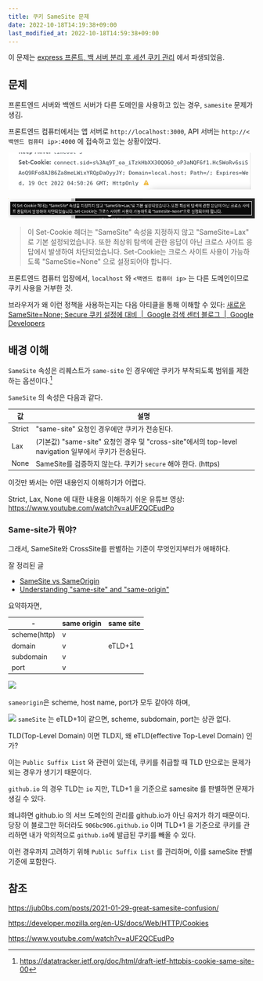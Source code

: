 ```yaml
---
title: 쿠키 SameSite 문제
date: 2022-10-18T14:19:38+09:00
last_modified_at: 2022-10-18T14:59:38+09:00
---
```

이 문제는 [express 프론트, 백 서버 분리 후 세션 쿠키 관리](express%20프론트,%20백%20서버%20분리%20후%20세션%20쿠키%20관리.md) 에서 파생되었음.

## 문제

프론트엔드 서버와 백엔드 서버가 다른 도메인을 사용하고 있는 경우, `samesite` 문제가 생김.

프론트엔드 컴퓨터에서는 앱 서버로 `http://localhost:3000`, API 서버는 `http://<백엔드 컴퓨터 ip>:4000` 에 접속하고 있는 상황이었다. 

![](attachments/Pasted%20image%2020221018135050.png)

![](attachments/Pasted%20image%2020221018135103.png)

> 이 Set-Cookie 헤더는 "SameSite" 속성을 지정하지 않고 "SameSite=Lax" 로 기본 설정되었습니다. 또한 최상위 탐색에 관한 응답이 아닌 크로스 사이트 응답에서 발생하여 차단되었습니다. Set-Cookie는 크로스 사이트 사용이 가능하도록 "SameStie=None" 으로 설정되어야 합니다.

프론트엔드 컴퓨터 입장에서, `localhost` 와 `<백엔드 컴퓨터 ip>` 는 다른 도메인이므로 쿠키 사용을 거부한 것.

브라우저가 왜 이런 정책을 사용하는지는 다음 아티클을 통해 이해할 수 있다: [새로운 SameSite=None; Secure 쿠키 설정에 대비  |  Google 검색 센터 블로그  |  Google Developers](https://developers.google.com/search/blog/2020/01/get-ready-for-new-samesitenone-secure?hl=ko)

## 배경 이해

`SameSite` 속성은 리퀘스트가 `same-site` 인 경우에만 쿠키가 부착되도록 범위를 제한하는 옵션이다.[^ietf]

`SameSite` 의 속성은 다음과 같다.

값|설명
---|---
Strict| "same-site" 요청인 경우에만 쿠키가 전송된다.
Lax|(기본값) "same-site" 요청인 경우 및 "cross-site"에서의 top-level navigation 일부에서 쿠키가 전송된다.
None|SameSite를 검증하지 않는다. 쿠키가 `secure` 해야 한다. (https)

이것만 봐서는 어떤 내용인지 이해하기가 어렵다.

Strict, Lax, None 에 대한 내용을 이해하기 쉬운 유튜브 영상: https://www.youtube.com/watch?v=aUF2QCEudPo

### Same-site가 뭐야?

그래서, SameSite와 CrossSite를 판별하는 기준이 무엇인지부터가 애매하다.

잘 정리된 글
- [SameSite vs SameOrigin](https://stitchcoding.tistory.com/m/46)
- [Understanding "same-site" and "same-origin"](https://web.dev/same-site-same-origin/) 

요약하자면,

-|same origin|same site|
---|---|---
scheme(http)|v|
domain|v|eTLD+1
subdomain|v|
port|v|

![](https://web-dev.imgix.net/image/admin/PX5HrIMPlgcbzYac3FHV.png?auto=format&w=741)

`sameorigin`은 scheme, host name, port가 모두 같아야 하며,

![](https://web-dev.imgix.net/image/admin/oSRJzCJIr4OjGzUhcNDP.png?auto=format&w=741)
`sameSite` 는 eTLD+1이 같으면, scheme, subdomain, port는 상관 없다.

TLD(Top-Level Domain) 이면 TLD지, 왜 eTLD(effective Top-Level Domain) 인가?

이는 `Public Suffix List` 와 관련이 있는데, 쿠키를 취급할 때 TLD 만으로는 문제가 되는 경우가 생기기 때문이다.

`github.io` 의 경우 TLD는 `io` 지만, TLD+1 을 기준으로 samesite 를 판별하면 문제가 생길 수 있다.

왜냐하면 github.io 의 서브 도메인의 관리를 github.io가 아닌 유저가 하기 때문이다. 당장 이 블로그만 하더라도 `906bc906.github.io` 이며 TLD+1 을 기준으로 쿠키를 관리하면 내가 악의적으로 `github.io`에 발급된 쿠키를 빼올 수 있다.

이런 경우까지 고려하기 위해 `Public Suffix List` 를 관리하며, 이를 sameSite 판별 기준에 포함한다.

## 참조

https://jub0bs.com/posts/2021-01-29-great-samesite-confusion/

[^ietf]: https://datatracker.ietf.org/doc/html/draft-ietf-httpbis-cookie-same-site-00

https://developer.mozilla.org/en-US/docs/Web/HTTP/Cookies

https://www.youtube.com/watch?v=aUF2QCEudPo